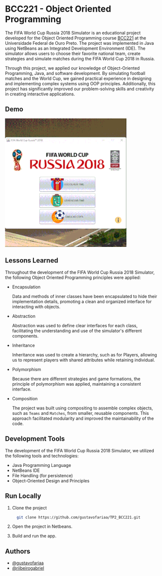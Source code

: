 # BCC221 - Object Oriented Programming

The FIFA World Cup Russia 2018 Simulator is an educational project developed for the Object Oriented Programming course [BCC221](http://www3.decom.ufop.br/decom/ensino/disciplina/bcc221/2018-1) at the Universidade Federal de Ouro Preto. The project was implemented in Java using NetBeans as an Integrated Development Environment (IDE). The simulator allows users to choose their favorite national team, create strategies and simulate matches during the FIFA World Cup 2018 in Russia.

Through this project, we applied our knowledge of Object-Oriented Programming, Java, and software development. By simulating football matches and the World Cup, we gained practical experience in designing and implementing complex systems using OOP principles. Additionally, this project has significantly improved our problem-solving skills and creativity in creating interactive applications.


## Demo

<img src=".github/TP2_BCC221.gif" width="400" />


## Lessons Learned

Throughout the development of the FIFA World Cup Russia 2018 Simulator, the following Object Oriented Programming principles were applied:

- Encapsulation
  
    Data and methods of inner classes have been encapsulated to hide their implementation details, promoting a clean and organized interface for interacting with objects.

- Abstraction

    Abstraction was used to define clear interfaces for each class, facilitating the understanding and use of the simulator's different components.

- Inheritance 
    
    Inheritance was used to create a hierarchy, such as for Players, allowing us to represent players with shared attributes while retaining individual.

- Polymorphism
    
    Because there are different strategies and game formations, the principle of polymorphism was applied, maintaining a consistent interface.

- Composition
    
    The project was built using compositing to assemble complex objects, such as `Teams` and `Matches`, from smaller, reusable components. This approach facilitated modularity and improved the maintainability of the code.


## Development Tools

The development of the FIFA World Cup Russia 2018 Simulator, we utilized the following tools and technologies:

- Java Programming Language
- NetBeans IDE
- File Handling (for persistence)
- Object-Oriented Design and Principles


## Run Locally

1. Clone the project

    ```bash
      git clone https://github.com/gustavofariaa/TP2_BCC221.git
    ```

1. Open the project in Netbeans.

1. Build and run the app.


## Authors

- [@gustavofariaa](https://github.com/gustavofariaa)
- [@riibeirogabriel](https://github.com/riibeirogabriel)
